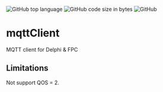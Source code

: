 ![GitHub top language](https://img.shields.io/github/languages/top/crossrw/mqttClient.svg)
![GitHub code size in bytes](https://img.shields.io/github/languages/code-size/crossrw/mqttClient.svg)
![GitHub](https://img.shields.io/github/license/crossrw/mqttClient.svg)

# mqttClient

MQTT client for Delphi &amp; FPC



## Limitations

Not support QOS = 2.
